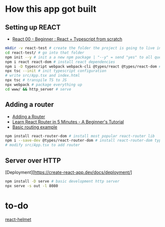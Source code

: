 # How this app got built

## Setting up REACT

- [React 00 - Beginner : React + Typescript from scratch](https://dev.to/nomoredeps/beginner-react-typescript-from-scratch-5dah)

```bash
mkdir -v react-test # create the folder the project is going to live in
cd react-test/ # go into that folder
npm init --y # init a a new npm package | "--y" = send "yes" to all questions
npm i react react-dom # install react dependencies
npm i -D typescript webpack webpack-cli @types/react @types/react-dom # install dev dependencies (not to be included in final project result)
npx tsc --init # init typescript configuration
# write src/App.tsx and index.html
npx tsc # transpile TS to JS
npx webpack # package everything up
cd www/ && http_server # serve
```

## Adding a router

- [Adding a Router](https://create-react-app.dev/docs/adding-a-router/)
- [Learn React Router in 5 Minutes - A Beginner's Tutorial](https://www.freecodecamp.org/news/react-router-in-5-minutes/)
- [Basic routing example](https://reactrouter.com/web/example/basic)

```bash
npm install react-router-dom # install most popular react-router lib
npm i --save-dev @types/react-router-dom # install react-router-dom types
# modify src/App.tsx to add router

```

## Server over HTTP

[Deployment][https://create-react-app.dev/docs/deployment/]

```bash
npm install -D serve # basic development http server
npx serve -s out -l 8080
```

# to-do
[react-helmet](https://www.npmjs.com/package/react-helmet)